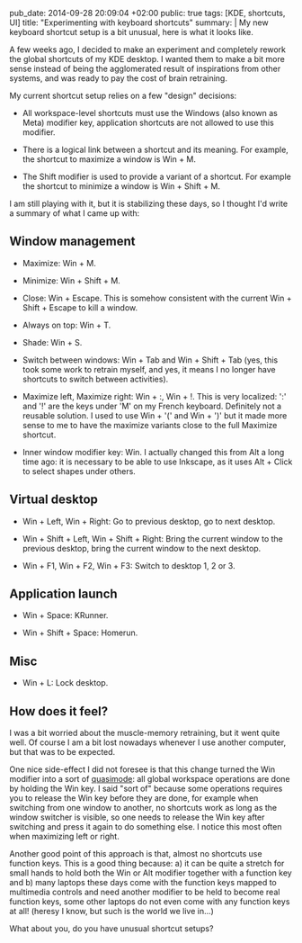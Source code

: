 pub_date: 2014-09-28 20:09:04 +02:00
public: true
tags: [KDE, shortcuts, UI]
title: "Experimenting with keyboard shortcuts"
summary: |
    My new keyboard shortcut setup is a bit unusual, here is what it looks like.

A few weeks ago, I decided to make an experiment and completely rework the global shortcuts of my KDE desktop. I wanted them to make a bit more sense instead of being the agglomerated result of inspirations from other systems, and was ready to pay the cost of brain retraining.

My current shortcut setup relies on a few "design" decisions:

- All workspace-level shortcuts must use the Windows (also known as Meta) modifier key, application shortcuts are not allowed to use this modifier.

- There is a logical link between a shortcut and its meaning. For example, the shortcut to maximize a window is Win + M.

- The Shift modifier is used to provide a variant of a shortcut. For example the shortcut to minimize a window is Win + Shift + M.

I am still playing with it, but it is stabilizing these days, so I thought I'd write a summary of what I came up with:

## Window management

- Maximize: Win + M.

- Minimize: Win + Shift + M.

- Close: Win + Escape. This is somehow consistent with the current Win + Shift + Escape to kill a window.

- Always on top: Win + T.

- Shade: Win + S.

- Switch between windows: Win + Tab and Win + Shift + Tab (yes, this took some work to retrain myself, and yes, it means I no longer have shortcuts to switch between activities).

- Maximize left, Maximize right: Win + :, Win + !. This is very localized: ':' and '!' are the keys under 'M' on my French keyboard. Definitely not a reusable solution. I used to use Win + '(' and Win + ')' but it made more sense to me to have the maximize variants close to the full Maximize shortcut.

- Inner window modifier key: Win. I actually changed this from Alt a long time ago: it is necessary to be able to use Inkscape, as it uses Alt + Click to select shapes under others.

## Virtual desktop

- Win + Left, Win + Right: Go to previous desktop, go to next desktop.

- Win + Shift + Left, Win + Shift + Right: Bring the current window to the previous desktop, bring the current window to the next desktop.

- Win + F1, Win + F2, Win + F3: Switch to desktop 1, 2 or 3.

## Application launch

- Win + Space: KRunner.

- Win + Shift + Space: Homerun.

## Misc

- Win + L: Lock desktop.

## How does it feel?

I was a bit worried about the muscle-memory retraining, but it went quite well. Of course I am a bit lost nowadays whenever I use another computer, but that was to be expected.

One nice side-effect I did not foresee is that this change turned the Win modifier into a sort of [quasimode][]: all global workspace operations are done by holding the Win key. I said "sort of" because some operations requires you to release the Win key before they are done, for example when switching from one window to another, no shortcuts work as long as the window switcher is visible, so one needs to release the Win key after switching and press it again to do something else. I notice this most often when maximizing left or right.

Another good point of this approach is that, almost no shortcuts use function keys. This is a good thing because: a) it can be quite a stretch for small hands to hold both the Win or Alt modifier together with a function key and b) many laptops these days come with the function keys mapped to multimedia controls and need another modifier to be held to become real function keys, some other laptops do not even come with any function keys at all! (heresy I know, but such is the world we live in...)

What about you, do you have unusual shortcut setups?

[quasimode]: https://en.wikipedia.org/wiki/Mode_%28computer_interface%29#Quasimodes
